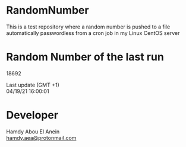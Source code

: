 # RandomNumber    
This is a test repository where a random number is pushed to a file automatically passwordless from a cron job in my Linux CentOS server    
# Random Number of the last run   
18692
      
Last update (GMT +1)    
04/19/21 16:00:01
# Developer    
Hamdy Abou El Anein   
hamdy.aea@protonmail.com
